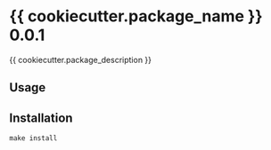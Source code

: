 # {{ cookiecutter.package_name }} 0.0.1

{{ cookiecutter.package_description }}

## Usage

## Installation

`make install`
